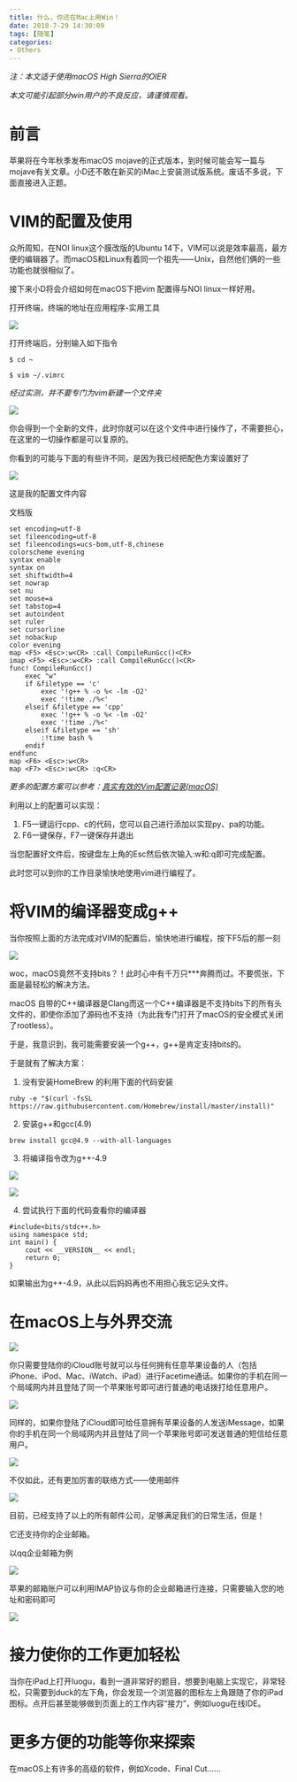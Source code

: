 ```yaml
---
title: 什么，你还在Mac上用Win！
date: 2018-7-29 14:30:09
tags: [随笔] 
categories:
- Others   
---
```


*注：本文适于使用macOS High Sierra的OIER*

*本文可能引起部分win用户的不良反应，请谨慎观看。*

<!--more-->

# 前言

苹果将在今年秋季发布macOS mojave的正式版本，到时候可能会写一篇与mojave有关文章。小D还不敢在新买的iMac上安装测试版系统。废话不多说，下面直接进入正题。

# VIM的配置及使用

众所周知，在NOI linux这个膜改版的Ubuntu 14下，VIM可以说是效率最高，最方便的编辑器了。而macOS和Linux有着同一个祖先——Unix，自然他们俩的一些功能也就很相似了。

接下来小D将会介绍如何在macOS下把vim 配置得与NOI linux一样好用。

打开终端，终端的地址在应用程序-实用工具

![](https://s1.ax1x.com/2018/07/29/PaNyhq.png)

打开终端后，分别输入如下指令

```
$ cd ~
```

```
$ vim ~/.vimrc
```

*经过实测，并不要专门为vim新建一个文件夹*

![](https://s1.ax1x.com/2018/07/29/PaNb36.png)

你会得到一个全新的文件，此时你就可以在这个文件中进行操作了，不需要担心，在这里的一切操作都是可以复原的。

你看到的可能与下面的有些许不同，是因为我已经把配色方案设置好了

![](https://s1.ax1x.com/2018/07/29/PaNLjO.png)

这是我的配置文件内容

文档版

```
set encoding=utf-8
set fileencoding=utf-8
set fileencodings=ucs-bom,utf-8,chinese
colorscheme evening
syntax enable
syntax on
set shiftwidth=4
set nowrap
set nu 
set mouse=a
set tabstop=4
set autoindent
set ruler
set cursorline
set nobackup
color evening
map <F5> <Esc>:w<CR> :call CompileRunGcc()<CR>
imap <F5> <Esc>:w<CR> :call CompileRunGcc()<CR>
func! CompileRunGcc()
    exec "w" 
    if &filetype == 'c' 
        exec '!g++ % -o %< -lm -O2'
        exec '!time ./%<'
    elseif &filetype == 'cpp'
        exec '!g++ % -o %< -lm -O2'
        exec '!time ./%<'
    elseif &filetype == 'sh'
        :!time bash %
    endif                                                                              
endfunc 
map <F6> <Esc>:w<CR>
map <F7> <Esc>:w<CR> :q<CR> 
```

*更多的配置方案可以参考：[真实有效的Vim配置记录(macOS)](https://www.jianshu.com/p/a03fcb09924c)*

利用以上的配置可以实现：

1. F5一键运行cpp、c的代码，您可以自己进行添加以实现py、pa的功能。
2. F6一键保存，F7一键保存并退出

当您配置好文件后，按键盘左上角的Esc然后依次输入:w和:q即可完成配置。

此时您可以到你的工作目录愉快地使用vim进行编程了。

# 将VIM的编译器变成g++

当你按照上面的方法完成对VIM的配置后，愉快地进行编程，按下F5后的那一刻

![](https://s1.ax1x.com/2018/07/29/PaNrAs.png)

woc，macOS竟然不支持bits？！此时心中有千万只***奔腾而过。不要慌张，下面是最轻松的解决方法。

macOS 自带的C++编译器是Clang而这一个C++编译器是不支持bits下的所有头文件的，即使你添加了源码也不支持（为此我专门打开了macOS的安全模式关闭了rootless）。

于是，我意识到，我可能需要安装一个g++，g++是肯定支持bits的。

于是就有了解决方案：

1. 没有安装HomeBrew 的利用下面的代码安装

```
ruby -e "$(curl -fsSL https://raw.githubusercontent.com/Homebrew/install/master/install)"
```

2. 安装g++和gcc(4.9)

```
brew install gcc@4.9 --with-all-languages
```

3. 将编译指令改为g++-4.9

![](https://s1.ax1x.com/2018/07/29/PaNg3V.png)

![](https://s1.ax1x.com/2018/07/29/PaNfuF.png)

  

4. 尝试执行下面的代码查看你的编译器

```
#include<bits/stdc++.h>
using namespace std;
int main() {
    cout << __VERSION__ << endl;
    return 0;
}
```

如果输出为g++-4.9，从此以后妈妈再也不用担心我忘记头文件。


# 在macOS上与外界交流

![](https://s1.ax1x.com/2018/07/29/PaNB7j.png)

你只需要登陆你的iCloud账号就可以与任何拥有任意苹果设备的人（包括iPhone、iPod、Mac、iWatch、iPad）进行Facetime通话。如果你的手机在同一个局域网内并且登陆了同一个苹果账号即可进行普通的电话拨打给任意用户。

![](https://s1.ax1x.com/2018/07/29/PaNsNn.png)

同样的，如果你登陆了iCloud即可给任意拥有苹果设备的人发送iMessage，如果你的手机在同一个局域网内并且登陆了同一个苹果账号即可发送普通的短信给任意用户。

![](https://s1.ax1x.com/2018/07/29/PaNc90.png)

不仅如此，还有更加厉害的联络方式——使用邮件

![](https://s1.ax1x.com/2018/07/29/PaUp4I.png)

目前，已经支持了以上的所有邮件公司，足够满足我们的日常生活，但是！

它还支持你的企业邮箱。

以qq企业邮箱为例

![](https://s1.ax1x.com/2018/07/29/PaN4HJ.png)

苹果的邮箱账户可以利用IMAP协议与你的企业邮箱进行连接，只需要输入您的地址和密码即可

![](https://s1.ax1x.com/2018/07/29/PaNRjU.png)

# 接力使你的工作更加轻松

当你在iPad上打开luogu，看到一道非常好的题目，想要到电脑上实现它，非常轻松，只需要到duck的左下角，你会发现一个浏览器的图标左上角跟随了你的iPad图标。点开后甚至能够做到页面上的工作内容“接力”，例如luogu在线IDE。

# 更多方便的功能等你来探索

在macOS上有许多的高级的软件，例如Xcode、Final Cut……